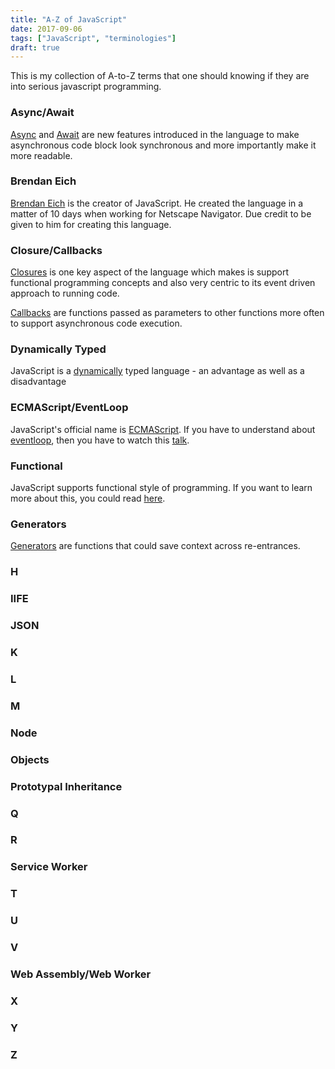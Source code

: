 ```yaml
---
title: "A-Z of JavaScript"
date: 2017-09-06
tags: ["JavaScript", "terminologies"]
draft: true
---
```


This is my collection of A-to-Z terms that one should knowing if they are into serious javascript programming.

### **A**sync/**Await**
[Async][async] and [Await][await] are new features introduced in the language to make asynchronous code block look synchronous and more importantly make it more readable.

### **B**rendan Eich
[Brendan Eich][BrendanEich] is the creator of JavaScript. He created the language in a matter of 10 days when working for Netscape Navigator. Due credit to be given to him for creating this language.

### **C**losure/**C**allbacks
[Closures][closures] is one key aspect of the language which makes is support functional programming concepts and also very centric to its event driven approach to running code.

[Callbacks][callbacks] are functions passed as parameters to other functions more often to support asynchronous code execution.

### **D**ynamically Typed
JavaScript is a [dynamically][dynamic-typing] typed language - an advantage as well as a disadvantage

### **E**CMAScript/**E**ventLoop
JavaScript's official name is [ECMAScript][ECMAScript].
If you have to understand about [eventloop][event-loop], then you have to watch this [talk][philip-roberts].

### **F**unctional
JavaScript supports functional style of programming. If you want to learn more about this, you could read [here][functional-light].

### **G**enerators
[Generators][generators] are functions that could save context across re-entrances.

### **H**

### **I**IFE

### **J**SON

### **K**

### **L**

### **M**

### **N**ode

### **O**bjects

### **P**rototypal Inheritance

### **Q**

### **R**

### **S**ervice Worker

### **T**

### **U**

### **V**

### **W**eb Assembly/**W**eb Worker

### **X**

### **Y**

### **Z**

[async]: https://developer.mozilla.org/en-US/docs/Web/JavaScript/Reference/Statements/async_function
[await]: https://developer.mozilla.org/en-US/docs/Web/JavaScript/Reference/Operators/await
[BrendanEich]: https://en.wikipedia.org/wiki/Brendan_Eich
[closures]: https://developer.mozilla.org/en-US/docs/Web/JavaScript/Closures
[callbacks]: https://developer.mozilla.org/en-US/docs/Glossary/Callback_function
[dynamic-typing]: https://developer.mozilla.org/en-US/docs/Glossary/Dynamic_typing
[ECMAScript]: https://developer.mozilla.org/en-US/docs/Web/JavaScript/Language_Resources
[philip-roberts]: https://www.youtube.com/watch?v=8aGhZQkoFbQ
[event-loop]: https://developer.mozilla.org/en-US/docs/Web/JavaScript/EventLoop
[functional-light]: https://github.com/getify/Functional-Light-JS
[generators]: https://developer.mozilla.org/en-US/docs/Web/JavaScript/Reference/Statements/function%2A